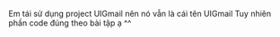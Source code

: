 Em tái sử dụng project UIGmail nên nó vẫn là cái tên UIGmail
Tuy nhiên phần code đúng theo bài tập ạ ^^